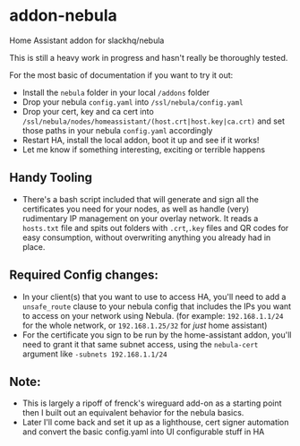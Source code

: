 # addon-nebula
Home Assistant addon for slackhq/nebula

This is still a heavy work in progress and hasn't really be thoroughly tested.

For the most basic of documentation if you want to try it out:
- Install the `nebula` folder in your local `/addons` folder
- Drop your nebula `config.yaml` into `/ssl/nebula/config.yaml`
- Drop your cert, key and ca cert into `/ssl/nebula/nodes/homeassistant/(host.crt|host.key|ca.crt)` and set those paths in your nebula `config.yaml` accordingly
- Restart HA, install the local addon, boot it up and see if it works!
- Let me know if something interesting, exciting or terrible happens

## Handy Tooling
- There's a bash script included that will generate and sign all the certificates you need for your nodes, as well as handle (very) rudimentary IP management on your overlay network. It reads a `hosts.txt` file and spits out folders with `.crt`,`.key` files and QR codes for easy consumption, without overwriting anything you already had in place.

## Required Config changes:
- In your client(s) that you want to use to access HA, you'll need to add a `unsafe_route` clause to your nebula config that includes the IPs you want to access on your network using Nebula. (for example: `192.168.1.1/24` for the whole network, or `192.168.1.25/32` for _just_ home assistant)
- For the certificate you sign to be run by the home-assistant addon, you'll need to grant it that same subnet access, using the `nebula-cert` argument like `-subnets 192.168.1.1/24` 

## Note:
- This is largely a ripoff of frenck's wireguard add-on as a starting point then I built out an equivalent behavior for the nebula basics. 
- Later I'll come back and set it up as a lighthouse, cert signer automation and convert the basic config.yaml into UI configurable stuff in HA
